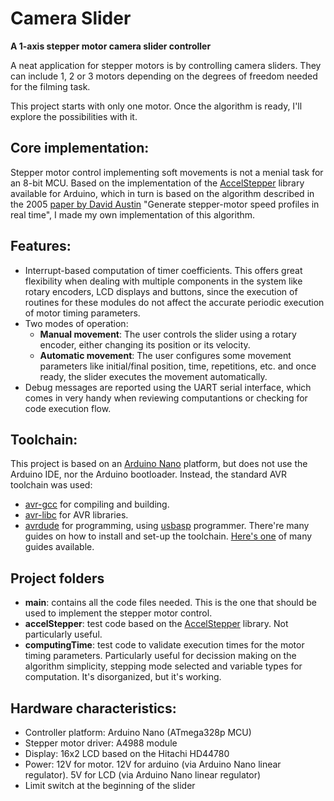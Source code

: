 # Camera Slider
**A 1-axis stepper motor camera slider controller**

A neat application for stepper motors is by controlling camera sliders. They can include 1, 2 or 3 motors depending on the degrees of freedom needed for the filming task.

This project starts with only one motor. Once the algorithm is ready, I'll explore the possibilities with it.

## Core implementation:
Stepper motor control implementing soft movements is not a menial task for an 8-bit MCU. Based on the implementation of the [AccelStepper] library available for Arduino, which in turn is based on the algorithm described in the 2005 [paper by David Austin] "Generate stepper-motor speed profiles in real time", I made my own implementation of this algorithm.

## Features:
- Interrupt-based computation of timer coefficients. This offers great flexibility when dealing with multiple components in the system like rotary encoders, LCD displays and buttons, since the execution of routines for these modules do not affect the accurate periodic execution of motor timing parameters.
- Two modes of operation:
	* **Manual movement**: The user controls the slider using a rotary encoder, either changing its position or its velocity.
	* **Automatic movement**: The user configures some movement parameters like initial/final position, time, repetitions, etc. and once ready, the slider executes the movement automatically.
- Debug messages are reported using the UART serial interface, which comes in very handy when reviewing computantions or checking for code execution flow.

## Toolchain:
This project is based on an [Arduino Nano] platform, but does not use the Arduino IDE, nor the Arduino bootloader. Instead, the standard AVR toolchain was used:
- [avr-gcc] for compiling and building.
- [avr-libc] for AVR libraries.
- [avrdude] for programming, using [usbasp] programmer.
There're many guides on how to install and set-up the toolchain. [Here's one] of many guides available.

## Project folders
- **main**: contains all the code files needed. This is the one that should be used to implement the stepper motor control.
- **accelStepper**: test code based on the [AccelStepper] library. Not particularly useful.
- **computingTime**: test code to validate execution times for the motor timing parameters. Particularly useful for decission making on the algorithm simplicity, stepping mode selected and variable types for computation. It's disorganized, but it's working.

## Hardware characteristics:
- Controller platform: Arduino Nano (ATmega328p MCU)
- Stepper motor driver: A4988 module
- Display: 16x2 LCD based on the Hitachi HD44780
- Power: 12V for motor. 12V for arduino (via Arduino Nano linear regulator). 5V for LCD (via Arduino Nano linear regulator)
- Limit switch at the beginning of the slider

[AccelStepper]: <http://www.airspayce.com/mikem/arduino/AccelStepper/>
[paper by David Austin]: <https://www.google.com/url?sa=t&rct=j&q=&esrc=s&source=web&cd=4&cad=rja&uact=8&ved=2ahUKEwjD0NzFzProAhWCmuAKHZ4MAvUQFjADegQIBRAB&url=https%3A%2F%2Fforum.arduino.cc%2Findex.php%3Faction%3Ddlattach%3Btopic%3D449173.0%3Battach%3D195514&usg=AOvVaw2CUw-VjgaUTza02KF_hWdM>
[Arduino Nano]: <https://store.arduino.cc/usa/arduino-nano>
[avr-gcc]: <https://www.microchip.com/mplab/avr-support/avr-and-arm-toolchains-c-compilers>
[avr-libc]: <https://www.nongnu.org/avr-libc/user-manual/overview.html>
[avrdude]: <https://www.nongnu.org/avrdude/>
[usbasp]: <https://www.fischl.de/usbasp/>
[Here's one]: <http://maxembedded.com/2015/06/setting-up-avr-gcc-toolchain-on-linux-and-mac-os-x/>
